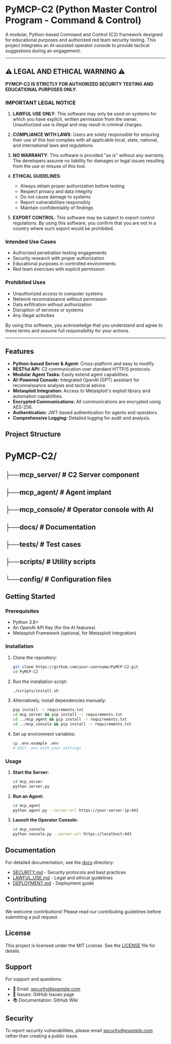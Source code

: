 # PyMCP-C2 (Python Master Control Program - Command & Control)

A modular, Python-based Command and Control (C2) framework designed for educational purposes and authorized red team security testing. This project integrates an AI-assisted operator console to provide tactical suggestions during an engagement.

---

## ⚠️ LEGAL AND ETHICAL WARNING ⚠️

**PYMCP-C2 IS STRICTLY FOR AUTHORIZED SECURITY TESTING AND EDUCATIONAL PURPOSES ONLY.**

### IMPORTANT LEGAL NOTICE

1. **LAWFUL USE ONLY**: This software may only be used on systems for which you have explicit, written permission from the owner. Unauthorized use is illegal and may result in criminal charges.

2. **COMPLIANCE WITH LAWS**: Users are solely responsible for ensuring their use of this tool complies with all applicable local, state, national, and international laws and regulations.

3. **NO WARRANTY**: This software is provided "as is" without any warranty. The developers assume no liability for damages or legal issues resulting from the use or misuse of this tool.

4. **ETHICAL GUIDELINES**: 
   - Always obtain proper authorization before testing
   - Respect privacy and data integrity
   - Do not cause damage to systems
   - Report vulnerabilities responsibly
   - Maintain confidentiality of findings

5. **EXPORT CONTROL**: This software may be subject to export control regulations. By using this software, you confirm that you are not in a country where such export would be prohibited.

### Intended Use Cases
- Authorized penetration testing engagements
- Security research with proper authorization
- Educational purposes in controlled environments
- Red team exercises with explicit permission

### Prohibited Uses
- Unauthorized access to computer systems
- Network reconnaissance without permission
- Data exfiltration without authorization
- Disruption of services or systems
- Any illegal activities

By using this software, you acknowledge that you understand and agree to these terms and assume full responsibility for your actions.

---

## Features

* **Python-based Server & Agent:** Cross-platform and easy to modify.
* **RESTful API:** C2 communication over standard HTTP/S protocols.
* **Modular Agent Tasks:** Easily extend agent capabilities.
* **AI-Powered Console:** Integrated OpenAI (GPT) assistant for reconnaissance analysis and tactical advice.
* **Metasploit Integration:** Access to Metasploit's exploit library and automation capabilities.
* **Encrypted Communications:** All communications are encrypted using AES-256.
* **Authentication:** JWT-based authentication for agents and operators.
* **Comprehensive Logging:** Detailed logging for audit and analysis.

## Project Structure

# PyMCP-C2/
## ├──mcp_server/          # C2 Server component
## ├──mcp_agent/           # Agent implant
## ├──mcp_console/         # Operator console with AI
## ├──docs/                # Documentation
## ├──tests/               # Test cases
## ├──scripts/             # Utility scripts
## └──config/              # Configuration files


## Getting Started

### Prerequisites

* Python 3.8+
* An OpenAI API Key (for the AI features)
* Metasploit Framework (optional, for Metasploit integration)

### Installation

1. Clone the repository:
    ```bash
    git clone https://github.com/your-username/PyMCP-C2.git
    cd PyMCP-C2
    ```

2. Run the installation script:
    ```bash
    ./scripts/install.sh
    ```

3. Alternatively, install dependencies manually:
    ```bash
    pip install -r requirements.txt
    cd mcp_server && pip install -r requirements.txt
    cd ../mcp_agent && pip install -r requirements.txt
    cd ../mcp_console && pip install -r requirements.txt
    ```

4. Set up environment variables:
    ```bash
    cp .env.example .env
    # Edit .env with your settings
    ```

### Usage

1. **Start the Server:**
    ```bash
    cd mcp_server
    python server.py
    ```

2. **Run an Agent:**
    ```bash
    cd mcp_agent
    python agent.py --server-url https://your-server-ip:443
    ```

3. **Launch the Operator Console:**
    ```bash
    cd mcp_console
    python console.py --server-url https://localhost:443
    ```

## Documentation

For detailed documentation, see the [docs](docs/) directory:

- [SECURITY.md](docs/SECURITY.md) - Security protocols and best practices
- [LAWFUL_USE.md](docs/LAWFUL_USE.md) - Legal and ethical guidelines
- [DEPLOYMENT.md](docs/DEPLOYMENT.md) - Deployment guide

## Contributing

We welcome contributions! Please read our contributing guidelines before submitting a pull request.

## License

This project is licensed under the MIT License. See the [LICENSE](LICENSE) file for details.

## Support

For support and questions:
- 📧 Email: security@example.com
- 🐛 Issues: GitHub Issues page
- 📚 Documentation: GitHub Wiki

## Security

To report security vulnerabilities, please email security@example.com rather than creating a public issue.
